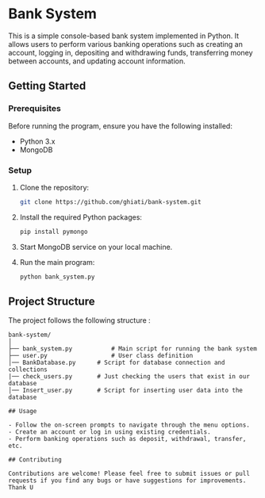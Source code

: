 # Bank System

This is a simple console-based bank system implemented in Python. It allows users to perform various banking operations such as creating an account, logging in, depositing and withdrawing funds, transferring money between accounts, and updating account information.

## Getting Started

### Prerequisites

Before running the program, ensure you have the following installed:

- Python 3.x
- MongoDB

### Setup

1. Clone the repository:

   ```bash
   git clone https://github.com/ghiati/bank-system.git
   ```

2. Install the required Python packages:

   ```bash
   pip install pymongo
   ```

3. Start MongoDB service on your local machine.

4. Run the main program:

   ```bash
   python bank_system.py
   ```

## Project Structure

The project follows the following structure :

```
bank-system/
│
├── bank_system.py           # Main script for running the bank system
├── user.py                  # User class definition
│── BankDatabase.py      # Script for database connection and collections
|── check_users.py       # Just checking the users that exist in our database
│── Insert_user.py       # Script for inserting user data into the database

## Usage

- Follow the on-screen prompts to navigate through the menu options.
- Create an account or log in using existing credentials.
- Perform banking operations such as deposit, withdrawal, transfer, etc.

## Contributing

Contributions are welcome! Please feel free to submit issues or pull requests if you find any bugs or have suggestions for improvements.
Thank U 

